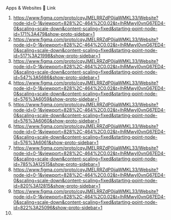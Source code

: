 Apps & Websites
🔗 Link
1. https://www.figma.com/proto/cqyJMELRRZdP0jjaWMKL33/Website?node-id=0-1&viewport=828%2C-464%2C0.02&t=lhRMwyI0vnG67ED4-0&scaling=scale-down&content-scaling=fixed&starting-point-node-id=171%3A479&show-proto-sidebar=1
2. https://www.figma.com/proto/cqyJMELRRZdP0jjaWMKL33/Website?node-id=0-1&viewport=828%2C-464%2C0.02&t=lhRMwyI0vnG67ED4-0&scaling=scale-down&content-scaling=fixed&starting-point-node-id=517%3A21998&show-proto-sidebar=1
3. https://www.figma.com/proto/cqyJMELRRZdP0jjaWMKL33/Website?node-id=0-1&viewport=828%2C-464%2C0.02&t=lhRMwyI0vnG67ED4-0&scaling=scale-down&content-scaling=fixed&starting-point-node-id=547%3A5686&show-proto-sidebar=1
4. https://www.figma.com/proto/cqyJMELRRZdP0jjaWMKL33/Website?node-id=0-1&viewport=828%2C-464%2C0.02&t=lhRMwyI0vnG67ED4-0&scaling=scale-down&content-scaling=fixed&starting-point-node-id=576%3A6059&show-proto-sidebar=1
5. https://www.figma.com/proto/cqyJMELRRZdP0jjaWMKL33/Website?node-id=0-1&viewport=828%2C-464%2C0.02&t=lhRMwyI0vnG67ED4-0&scaling=scale-down&content-scaling=fixed&starting-point-node-id=576%3A6060&show-proto-sidebar=1
6. https://www.figma.com/proto/cqyJMELRRZdP0jjaWMKL33/Website?node-id=0-1&viewport=828%2C-464%2C0.02&t=lhRMwyI0vnG67ED4-0&scaling=scale-down&content-scaling=fixed&starting-point-node-id=576%3A6061&show-proto-sidebar=1
7. https://www.figma.com/proto/cqyJMELRRZdP0jjaWMKL33/Website?node-id=0-1&viewport=828%2C-464%2C0.02&t=lhRMwyI0vnG67ED4-0&scaling=scale-down&content-scaling=fixed&starting-point-node-id=785%3A12515&show-proto-sidebar=1
8. https://www.figma.com/proto/cqyJMELRRZdP0jjaWMKL33/Website?node-id=0-1&viewport=828%2C-464%2C0.02&t=lhRMwyI0vnG67ED4-0&scaling=scale-down&content-scaling=fixed&starting-point-node-id=820%3A12815&show-proto-sidebar=1
9. https://www.figma.com/proto/cqyJMELRRZdP0jjaWMKL33/Website?node-id=0-1&viewport=828%2C-464%2C0.02&t=lhRMwyI0vnG67ED4-0&scaling=scale-down&content-scaling=fixed&starting-point-node-id=822%3A25096&show-proto-sidebar=1
10. 
